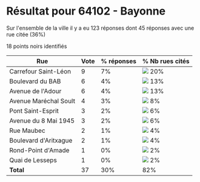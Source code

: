 # Résultat pour 64102 - Bayonne

Sur l'ensemble de la ville il y a eu 123 réponses dont 45 réponses avec une rue citée (36%)

18 points noirs identifiés

| Rue | Vote | % réponses | % Nb rues cités|
|-----|------|------------|----------------|
| Carrefour Saint-Léon | 9 | 7% | <img src="../../img/bar_20.gif" />&nbsp;20%|
| Boulevard du BAB | 6 | 4% | <img src="../../img/bar_13.gif" />&nbsp;13%|
| Avenue de l'Adour | 6 | 4% | <img src="../../img/bar_13.gif" />&nbsp;13%|
| Avenue Maréchal Soult | 4 | 3% | <img src="../../img/bar_8.gif" />&nbsp;8%|
| Pont Saint-Esprit | 3 | 2% | <img src="../../img/bar_6.gif" />&nbsp;6%|
| Avenue du 8 Mai 1945 | 3 | 2% | <img src="../../img/bar_6.gif" />&nbsp;6%|
| Rue Maubec | 2 | 1% | <img src="../../img/bar_4.gif" />&nbsp;4%|
| Boulevard d'Aritxague | 2 | 1% | <img src="../../img/bar_4.gif" />&nbsp;4%|
| Rond-Point d'Amade | 1 | 0% | <img src="../../img/bar_2.gif" />&nbsp;2%|
| Quai de Lesseps | 1 | 0% | <img src="../../img/bar_2.gif" />&nbsp;2%|
| **Total** | 37 | 30% | 82%|

